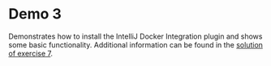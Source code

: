 # Demo 3

Demonstrates how to install the IntelliJ Docker Integration plugin and shows some basic functionality. Additional information can be found in the [solution of exercise 7](../../exercises/exercise-7/solution/solution.md#eclipse).